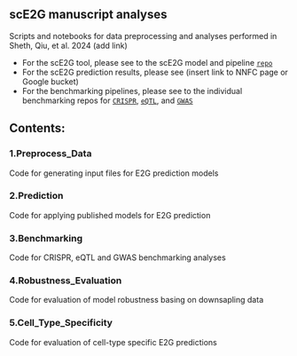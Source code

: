 ## scE2G manuscript analyses

Scripts and notebooks for data preprocessing and analyses performed in Sheth, Qiu, et al. 2024 (add link)

* For the scE2G tool, please see to the scE2G model and pipeline [`repo`](https://github.com/EngreitzLab/sc-E2G)
* For the scE2G prediction results, please see (insert link to NNFC page or Google bucket)
* For the benchmarking pipelines, please see to the individual benchmarking repos for [`CRISPR`](https://github.com/EngreitzLab/CRISPR_comparison/tree/main), [`eQTL`](https://github.com/EngreitzLab/eQTLEnrichment/tree/integrated), and [`GWAS`](https://github.com/EngreitzLab/GWAS_E2G_benchmarking)

## Contents:

### 1.Preprocess_Data
Code for generating input files for E2G prediction models

### 2.Prediction
Code for applying published models for E2G prediction 

### 3.Benchmarking
Code for CRISPR, eQTL and GWAS benchmarking analyses

### 4.Robustness_Evaluation
Code for evaluation of model robustness basing on downsapling data

### 5.Cell_Type_Specificity
Code for evaluation of cell-type specific E2G predictions
